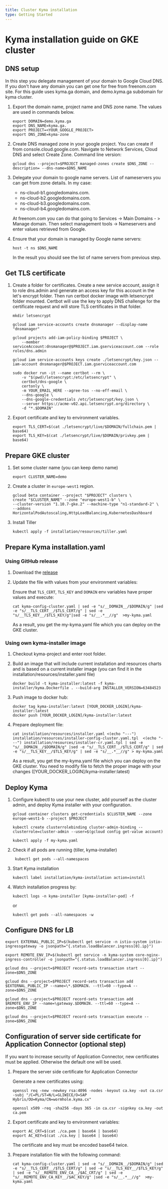 ```yaml
---
title: Cluster Kyma installation
type: Getting Started
---
```


# Kyma installation guide on GKE cluster


## DNS setup

In this step you delegate management of your domain to Google Cloud DNS. If you don't have any domain you can get one for free from freenom.com site. For this guide uses kyma.ga domain, and demo.kyma.ga subdomain for kyma cluster.

1. Export the domain name, project name and DNS zone name. The values are used in commands below.

    ```
    export DOMAIN=demo.kyma.ga
    export DNS_NAME=kyma.ga.
    export PROJECT=<YOUR_GOOGLE_PROJECT>
    export DNS_ZONE=kyma-zone
    ```

2. Create DNS managed zone in your google project. You can create if from console.cloud.google.com. Navigate to Network Services, Cloud DNS and select Create Zone. Command line version:    
    
    ```
    gcloud dns --project=$PROJECT managed-zones create $DNS_ZONE --description= --dns-name=$DNS_NAME
    ```
    
3. Delegate your domain to google name servers. List of nameservers you can get from zone details. In my case:
    - ns-cloud-b1.googledomains.com.
    - ns-cloud-b2.googledomains.com.
    - ns-cloud-b3.googledomains.com.
    - ns-cloud-b4.googledomains.com.

    At freenom.com you can do that going to Services -> Main Domains - > Manage domain. Then select management tools -> Nameservers and enter values retrieved from Google.

4. Ensure that your domain is managed by Google name servers:
    ```
    host -t ns $DNS_NAME
    ```
    In the result you should see the list of name servers from previous step.

## Get TLS certificate

1. Create a folder for certificates. Create a new service account, assign it to role dns.admin and generate an access key for this account in the let's encrypt folder. Then run certbot docker image with letsencrypt folder mounted. Certbot will use the key to apply DNS challenge for the certificate request and will store TLS certificates in that folder.
    
    ```
    mkdir letsencrypt
    
    gcloud iam service-accounts create dnsmanager --display-name "dnsmanager"
    
    gcloud projects add-iam-policy-binding $PROJECT \
        --member serviceAccount:dnsmanager@$PROJECT.iam.gserviceaccount.com --role roles/dns.admin
    
    gcloud iam service-accounts keys create ./letsencrypt/key.json --iam-account dnsmanager@$PROJECT.iam.gserviceaccount.com
    
    sudo docker run -it --name certbot --rm \
        -v "$(pwd)/letsencrypt:/etc/letsencrypt" \
        certbot/dns-google \
        certonly \
        -m YOUR_EMAIL_HERE --agree-tos --no-eff-email \
        --dns-google \
        --dns-google-credentials /etc/letsencrypt/key.json \
        --server https://acme-v02.api.letsencrypt.org/directory \
        -d "*.$DOMAIN"
    ```

2. Export certificate and key to environment variables.

    ```
    export TLS_CERT=$(cat ./letsencrypt/live/$DOMAIN/fullchain.pem | base64)
    export TLS_KEY=$(cat ./letsencrypt/live/$DOMAIN/privkey.pem | base64)
    ```


## Prepare GKE cluster


1. Set some cluster name (you can keep demo name)

    ```
    export CLUSTER_NAME=demo
    ```
    
2. Create a cluster in `europe-west1` region.
    ```
    gcloud beta container --project "$PROJECT" clusters \
    create "$CLUSTER_NAME" --zone "europe-west1-b" \
    --cluster-version "1.10.7-gke.2" --machine-type "n1-standard-2" \
    --addons HorizontalPodAutoscaling,HttpLoadBalancing,KubernetesDashboard 
    ```
    
3. Install Tiller

    ```
    kubectl apply -f installation/resources/tiller.yaml
    ```


## Prepare Kyma installation.yaml

### Using GitHub release

1. Download the [release](https://github.com/kyma-project/kyma/releases/download/0.4.1/kyma-config-cluster.yaml)

2. Update the file with values from your environment variables:

    Ensure that `TLS_CERT`, `TLS_KEY` and `DOMAIN` env variables have proper values and execute:

    ```
    cat kyma-config-cluster.yaml | sed -e "s/__DOMAIN__/$DOMAIN/g" |sed -e "s/__TLS_CERT__/$TLS_CERT/g" | sed -e "s/__TLS_KEY__/$TLS_KEY/g"|sed -e "s/__.*__//g"  >my-kyma.yaml
    ```

    As a result, you get the my-kyma.yaml file which you can deploy on the GKE cluster.
    

### Using own kyma-installer image

1. Checkout kyma-project and enter root folder.

2. Build an image that will include current installation and resources charts and is based on a current installer image (you can find it in the installation/resources/installer.yaml file)
    
    ```
    docker build -t kyma-installer:latest -f kyma-installer/kyma.Dockerfile . --build-arg INSTALLER_VERSION=63484523
    ```
    
3. Push image to docker hub:
    ```
    docker tag kyma-installer:latest [YOUR_DOCKER_LOGIN]/kyma-installer:latest
    docker push [YOUR_DOCKER_LOGIN]/kyma-installer:latest
    ```

4. Prepare deployment file:

    ```
    cat installation/resources/installer.yaml <(echo "---") installation/resources/installer-config-cluster.yaml.tpl  <(echo "---") installation/resources/installer-cr.yaml.tpl | sed -e "s/__DOMAIN__/$DOMAIN/g" |sed -e "s/__TLS_CERT__/$TLS_CERT/g" | sed -e "s/__TLS_KEY__/$TLS_KEY/g" | sed -e "s/__.*__//g" > my-kyma.yaml
    ```

    As a result, you get the my-kyma.yaml file which you can deploy on the GKE cluster.
    You need to modify file to fetch the proper image with your changes ([YOUR_DOCKER_LOGIN]/kyma-installer:latest)
    
    
## Deploy Kyma

1. Configure kubectl to use your new cluster, add yourself as the cluster admin, and deploy Kyma installer with your configuration.
    
    ```
    gcloud container clusters get-credentials $CLUSTER_NAME --zone europe-west1-b --project $PROJECT
    
    kubectl create clusterrolebinding cluster-admin-binding --clusterrole=cluster-admin --user=$(gcloud config get-value account)
    
    kubectl apply -f my-kyma.yaml
    ```

2. Check if all pods are running (tiller, kyma-installer)
    
    ```
     kubectl get pods --all-namespaces
    ```

3. Start Kyma installation
    
    ```
    kubectl label installation/kyma-installation action=install
    ```
    
4. Watch installation progress by:
    
    ```
    kubectl logs -n kyma-installer [kyma-installer-pod] -f
    ```
    
    or
    
    ```
    kubectl get pods --all-namespaces -w
    ```


## Configure DNS for LB

```
export EXTERNAL_PUBLIC_IP=$(kubectl get service -n istio-system istio-ingressgateway -o jsonpath="{.status.loadBalancer.ingress[0].ip}")

export REMOTE_ENV_IP=$(kubectl get service -n kyma-system core-nginx-ingress-controller -o jsonpath="{.status.loadBalancer.ingress[0].ip}")

gcloud dns --project=$PROJECT record-sets transaction start --zone=$DNS_ZONE

gcloud dns --project=$PROJECT record-sets transaction add $EXTERNAL_PUBLIC_IP --name=\*.$DOMAIN. --ttl=60 --type=A --zone=$DNS_ZONE

gcloud dns --project=$PROJECT record-sets transaction add $REMOTE_ENV_IP --name=\gateway.$DOMAIN. --ttl=60 --type=A --zone=$DNS_ZONE

gcloud dns --project=$PROJECT record-sets transaction execute --zone=$DNS_ZONE

```

## Configuration of server side certificate for Application Connector (optional step)

If you want to increase security of Application Connector, new certificates must be applied.
Otherwise the default one will be used.


1. Prepare the server side certificate for Application Connector

    Generate a new certificates using:
    
    ```
    openssl req -new -newkey rsa:4096 -nodes -keyout ca.key -out ca.csr -subj "/C=PL/ST=N/L=GLIWICE/O=SAP Hybris/OU=Kyma/CN=wormhole.kyma.cx"
    
    openssl x509 -req -sha256 -days 365 -in ca.csr -signkey ca.key -out ca.pem
    ```
    
2. Export certificate and key to environment variables:
    
    ```
    export AC_CRT=$(cat ./ca.pem | base64 | base64)
    export AC_KEY=$(cat ./ca.key | base64 | base64)
    
    ```
    
    The certificate and key must be encoded base64 twice.
    
3. Prepare installation file with the following command:

    ```
    cat kyma-config-cluster.yaml | sed -e "s/__DOMAIN__/$DOMAIN/g" |sed -e "s/__TLS_CERT__/$TLS_CERT/g" | sed -e "s/__TLS_KEY__/$TLS_KEY/g" | sed -e "s/__REMOTE_ENV_CA__/$AC_CRT/g" | sed -e "s/__REMOTE_ENV_CA_KEY__/$AC_KEY/g" |sed -e "s/__.*__//g"  >my-kyma.yaml
    ```